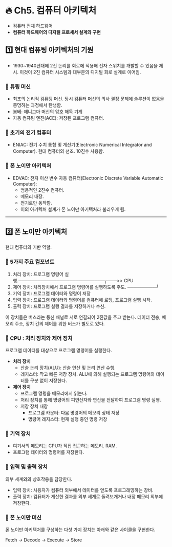 # :fire: Ch5. 컴퓨터 아키텍처

- 컴퓨터 전체 하드웨어
- **컴퓨터 하드웨어의 디지털 프로세서 설계와 구현**

## :one: 현대 컴퓨팅 아키텍처의 기원

- 1930~1940년대에 2진 논리를 회로에 적용해 전자 스위치를 개발할 수 있음을 제시. 이것이 2진 컴퓨터 시스템과 대부분의 디지털 회로 설계로 이어짐.
### 📝 튜링 머신

- 최초의 논리적 컴퓨팅 머신. 당시 컴퓨터 머신의 의사 결정 문제에 솔루션이 없음을 증명하는 과정에서 탄생함.
- 봄베: 애니그마 머신의 암호 해독 기계
- 자동 컴퓨팅 엔진(ACE): 저장된 프로그램 컴퓨터.

### 📝 초기의 전기 컴퓨터

- ENIAC: 전기 수치 통합 및 계산기(Electronic Numerical Integrator and Computer). 현대 컴퓨터의 선조. 10진수 사용함.

### 📝 폰 노이만 아키텍처

- EDVAC: 전자 이산 변수 자동 컴퓨터(Electronic Discrete Variable Automatic Computer): 
  - 범용적인 2진수 컴퓨터.
  - 메모리 내장.
  - 전기로만 동작함.
  - 이의 아키텍처 설계가 폰 노이만 아키텍처라 불리우게 됨.

---

## :two: 폰 노이만 아키텍처

현대 컴퓨터의 기반 역할.

### 📝 5가지 주요 컴포넌트

1. 처리 장치: 프로그램 명령어 실행.───────────────────────────┬───>>  CPU
2. 제어 장치: 처리장치에서 프로그램 명령어를 실행하도록 주도.  ─────────┘
3. 기억 장치: 프로그램 데이터와 명령어 저장
4. 입력 장치: 프로그램 데이터와 명령어를 컴퓨터에 로딩, 프로그램 실행 시작.
5. 출력 장치: 프로그램 실행 결과를 저장하거나 수신.

이 장치들은 버스라는 통신 채널로 서로 연결되어 2진값을 주고 받는다. 데이터 전송, 메모리 주소, 장치 간의 제어를 위한 버스가 별도로 있다.

### 📝 CPU : 처리 장치와 제어 장치

프로그램 데이터를 대상으로 프로그램 명령어를 실행한다.

- **처리 장치**
  - 산술 논리 장치(ALU): 산술 연산 및 논리 연산 수행.
  - 레지스터: 작고 빠른 저장 장치. ALU에 의해 실행되는 프로그램 명령어와 데이터를 구분 없이 저장한다.
- **제어 장치**
  - 프로그램 명령을 메모리에서 읽는다. 
  - 처리 장치를 통해 명령어의 피연산자와 연산을 전달하여 프로그램 명령 실행.
  - 저장 장치 내장
    - 프로그램 카운터: 다음 명령어의 메모리 상태 저장
    - 명령어 레지스터: 현재 실행 중인 명령 저장

### 📝 기억 장치

- 여기서의 메모리는 CPU가 직접 접근하는 메모리. RAM.
- 프로그램 데이터와 명령어를 저장한다.

### 📝 입력 및 출력 장치

외부 세계와의 상호작용을 담당한다.

- 입력 장치: 사용자가 컴퓨터 외부에서 데이터를 얻도록 프로그래밍하는 장비.
- 출력 장치: 컴퓨터가 계산한 결과를 외부 세계로 돌려보개거나 내장 메모리 외부에 저장한다.

### 📝 폰 노이만 머신

폰 노이만 아키텍처를 구성하는 다섯 가지 장치는 아래와 같은 사이클을 구현한다.

Fetch → Decode → Execute → Store
